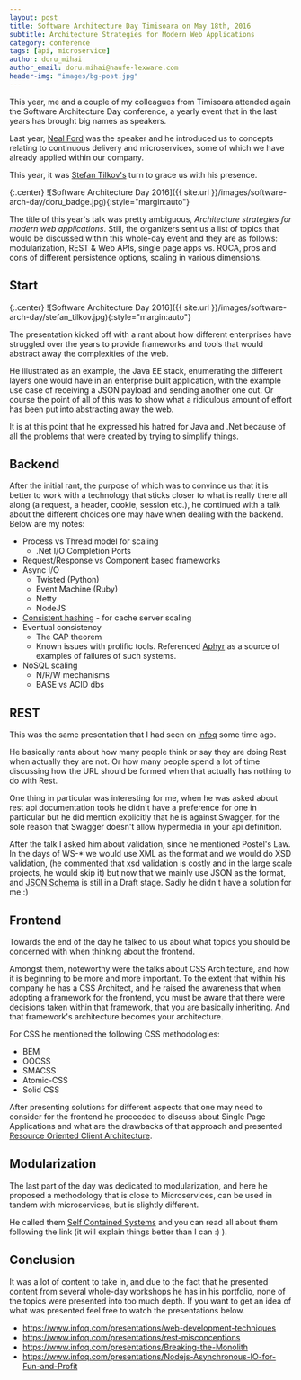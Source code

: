 ```yaml
---
layout: post
title: Software Architecture Day Timisoara on May 18th, 2016
subtitle: Architecture Strategies for Modern Web Applications
category: conference
tags: [api, microservice]
author: doru_mihai
author_email: doru.mihai@haufe-lexware.com
header-img: "images/bg-post.jpg"
---
```


This year, me and a couple of my colleagues from Timisoara attended again the Software Architecture Day conference, a yearly event that in the last years has brought big names as speakers.

Last year, [Neal Ford](http://nealford.com/abstracts.html) was the speaker and he introduced us to concepts relating to continuous delivery and microservices, some of which we have already applied within our company.

This year, it was [Stefan Tilkov's](https://www.innoq.com/blog/st/) turn to grace us with his presence.

{:.center}
![Software Architecture Day 2016]({{ site.url }}/images/software-arch-day/doru_badge.jpg){:style="margin:auto"}

The title of this year's talk was pretty ambiguous, *Architecture strategies for modern web applications*. Still, the organizers sent us a list of topics that would be discussed within this whole-day event and they are as follows: modularization, REST & Web APIs, single page apps vs. ROCA, pros and cons of different persistence options, scaling in various dimensions.

## Start

{:.center}
![Software Architecture Day 2016]({{ site.url }}/images/software-arch-day/stefan_tilkov.jpg){:style="margin:auto"}

The presentation kicked off with a rant about how different enterprises have struggled over the years to provide frameworks and tools that would abstract away the complexities of the web.

He illustrated as an example, the Java EE stack, enumerating the different layers one would have in an enterprise built application, with the example use case of receiving a JSON payload and sending another one out. Or course the point of all of this was to show what a ridiculous amount of effort has been put into abstracting away the web.

It is at this point that he expressed his hatred for Java and .Net because of all the problems that were created by trying to simplify things.

## Backend

After the initial rant, the purpose of which was to convince us that it is better to work with a technology that sticks closer to what is really there all along (a request, a header, cookie, session etc.), he continued with a talk about the different choices one may have when dealing with the backend. Below are my notes:

- Process vs Thread model for scaling
  - .Net I/O Completion Ports
- Request/Response vs Component based frameworks
- Async I/O
  - Twisted (Python)
  - Event Machine (Ruby)
  - Netty
  - NodeJS
- [Consistent hashing](http://michaelnielsen.org/blog/consistent-hashing/) - for cache server scaling
- Eventual consistency
  - The CAP theorem
  - Known issues with prolific tools. Referenced [Aphyr](https://aphyr.com/posts/317-jepsen-elasticsearch) as a source of examples of failures of such systems.
- NoSQL scaling
  - N/R/W mechanisms
  - BASE vs ACID dbs

## REST
This was the same presentation that I had seen on [infoq](https://www.infoq.com/presentations/rest-misconceptions) some time ago.

He basically rants about how many people think or say they are doing Rest when actually they are not. Or how many people spend a lot of time discussing how the URL should be formed when that actually has nothing to do with Rest.

One thing in particular was interesting for me, when he was asked about rest api documentation tools he didn't have a preference for one in particular but he did mention explicitly that he is against Swagger, for the sole reason that Swagger doesn't allow hypermedia in your api definition.

After the talk I asked him about validation, since he mentioned Postel's Law. In the days of WS-* we would use XML as the format and we would do XSD validation, (he commented that xsd validation is costly and in the large scale projects, he would skip it) but now that we mainly use JSON as the format, and [JSON Schema](http://json-schema.org/documentation.html) is still in a Draft stage. Sadly he didn't have a solution for me :)

## Frontend

Towards the end of the day he talked to us about what topics you should be concerned with when thinking about the frontend.

Amongst them, noteworthy were the talks about CSS Architecture, and how it is beginning to be more and more important. To the extent that within his company he has a CSS Architect, and he raised the awareness that when adopting a framework for the frontend, you must be aware that there were decisions taken within that framework, that you are basically inheriting. And that framework's architecture becomes your architecture.

For CSS he mentioned the following CSS methodologies:
 - BEM
 - OOCSS
 - SMACSS
 - Atomic-CSS
 - Solid CSS

After presenting solutions for different aspects that one may need to consider for the frontend he proceeded to discuss about Single Page Applications and what are the drawbacks of that approach and presented [Resource Oriented Client Architecture](http://roca-style.org/).

## Modularization

The last part of the day was dedicated to modularization, and here he proposed a methodology that is close to Microservices, can be used in tandem with microservices, but is slightly different.

He called them [Self Contained Systems](http://scs-architecture.org/vs-ms.html) and you can read all about them following the link (it will explain things better than I can :) ).

## Conclusion

It was a lot of content to take in, and due to the fact that he presented content from several whole-day workshops he has in his portfolio, none of the topics were presented into too much depth. If you want to get an idea of what was presented feel free to watch the presentations below.

- https://www.infoq.com/presentations/web-development-techniques
- https://www.infoq.com/presentations/rest-misconceptions
- https://www.infoq.com/presentations/Breaking-the-Monolith
- https://www.infoq.com/presentations/Nodejs-Asynchronous-IO-for-Fun-and-Profit
